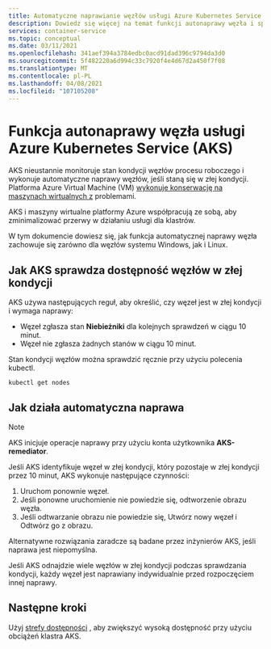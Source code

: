```yaml
---
title: Automatyczne naprawianie węzłów usługi Azure Kubernetes Service (AKS)
description: Dowiedz się więcej na temat funkcji autonaprawy węzła i sposobu, w jaki AKS rozwiązuje uszkodzone węzły procesu roboczego.
services: container-service
ms.topic: conceptual
ms.date: 03/11/2021
ms.openlocfilehash: 341aef394a3784edbc0acd91dad396c9794da3d0
ms.sourcegitcommit: 5f482220a6d994c33c7920f4e4d67d2a450f7f08
ms.translationtype: MT
ms.contentlocale: pl-PL
ms.lasthandoff: 04/08/2021
ms.locfileid: "107105208"
---
```

# <a name="azure-kubernetes-service-aks-node-auto-repair"></a>Funkcja autonaprawy węzła usługi Azure Kubernetes Service (AKS)

AKS nieustannie monitoruje stan kondycji węzłów procesu roboczego i wykonuje automatyczne naprawy węzłów, jeśli staną się w złej kondycji. Platforma Azure Virtual Machine (VM) [wykonuje konserwację na maszynach wirtualnych z][vm-updates] problemami. 

AKS i maszyny wirtualne platformy Azure współpracują ze sobą, aby zminimalizować przerwy w działaniu usługi dla klastrów.

W tym dokumencie dowiesz się, jak funkcja automatycznej naprawy węzła zachowuje się zarówno dla węzłów systemu Windows, jak i Linux. 

## <a name="how-aks-checks-for-unhealthy-nodes"></a>Jak AKS sprawdza dostępność węzłów w złej kondycji

AKS używa następujących reguł, aby określić, czy węzeł jest w złej kondycji i wymaga naprawy: 
* Węzeł zgłasza stan **Niebieżniki** dla kolejnych sprawdzeń w ciągu 10 minut.
* Węzeł nie zgłasza żadnych stanów w ciągu 10 minut.

Stan kondycji węzłów można sprawdzić ręcznie przy użyciu polecenia kubectl.

```
kubectl get nodes
```

## <a name="how-automatic-repair-works"></a>Jak działa automatyczna naprawa

> [!Note]
> AKS inicjuje operacje naprawy przy użyciu konta użytkownika **AKS-remediator**.

Jeśli AKS identyfikuje węzeł w złej kondycji, który pozostaje w złej kondycji przez 10 minut, AKS wykonuje następujące czynności:

1. Uruchom ponownie węzeł.
1. Jeśli ponowne uruchomienie nie powiedzie się, odtworzenie obrazu węzła.
1. Jeśli odtwarzanie obrazu nie powiedzie się, Utwórz nowy węzeł i Odtwórz go z obrazu.

Alternatywne rozwiązania zaradcze są badane przez inżynierów AKS, jeśli naprawa jest niepomyślna. 

Jeśli AKS odnajdzie wiele węzłów w złej kondycji podczas sprawdzania kondycji, każdy węzeł jest naprawiany indywidualnie przed rozpoczęciem innej naprawy.

## <a name="next-steps"></a>Następne kroki

Użyj [strefy dostępności][availability-zones] , aby zwiększyć wysoką dostępność przy użyciu obciążeń klastra AKS.

<!-- LINKS - External -->

<!-- LINKS - Internal -->
[availability-zones]: ./availability-zones.md
[vm-updates]: ../virtual-machines/maintenance-and-updates.md
